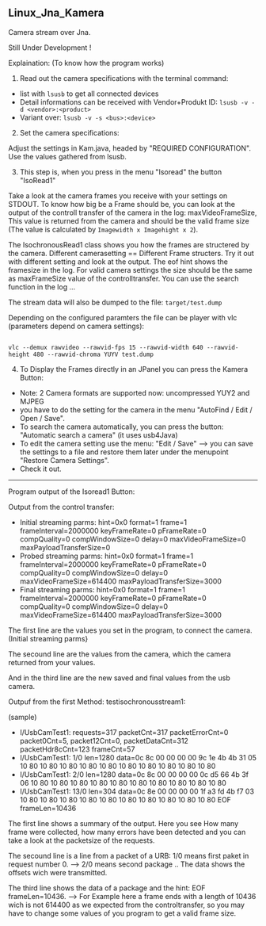 Linux_Jna_Kamera
----------------

Camera stream over Jna.

Still Under Development !

Explaination: (To know how the program works)

1)  Read out the camera specifications with the terminal command:
  
- list with `lsusb` to get all connected devices
- Detail informations can be received with Vendor+Produkt ID: `lsusb -v -d <vendor>:<product>`
- Variant over: `lsusb -v -s <bus>:<device>`


2) Set the camera specifications: 

Adjust the settings in Kam.java, headed by "REQUIRED CONFIGURATION". Use the
values gathered from lsusb.

3) This step is, when you press in the menu "Isoread" the button "IsoRead1"

Take a look at the camera frames you receive with your settings on STDOUT. To
know how big be a Frame should be, you can look at the output of the controll
transfer of the camera in the log: maxVideoFrameSize, This value is returned
from the camera and should be the valid frame size (The value is calculated by
`Imagewidth x Imagehight x 2`).

The IsochronousRead1 class shows you how the frames are structered
by the camera. Different camerasetting == Different Frame structers. Try it
out with different setting and look at the output. The eof hint shows the
framesize in the log. For valid camera settings the size should be the same as
maxFrameSize value of the controlltransfer. You can use the search function in
the log ...

The stream data will also be dumped to the file: `target/test.dump`


Depending on the configured paramters the file can be player with vlc (parameters depend on camera settings):


```shell

vlc --demux rawvideo --rawvid-fps 15 --rawvid-width 640 --rawvid-height 480 --rawvid-chroma YUYV test.dump

```

4) To Display the Frames directly in an JPanel you can press the Kamera Button:

-  Note: 2 Camera formats are supported now: uncompressed YUY2 and MJPEG
-  you have to do the setting for the camera in the menu "AutoFind / Edit / Open / Save".
-  To search the camera automatically, you can press the button: "Automatic search a camera" (it uses usb4Java)
-  To edit the camera setting use the menu: "Edit / Save" --> you can save the settings to a file and restore them later under the menupoint "Restore Camera Settings".
-  Check it out.
---------------------------------


Program output of the Isoread1 Button:

Output from the control transfer:
- Initial streaming parms: hint=0x0 format=1 frame=1 frameInterval=2000000 keyFrameRate=0 pFrameRate=0 compQuality=0 compWindowSize=0 delay=0 maxVideoFrameSize=0 maxPayloadTransferSize=0
- Probed streaming parms: hint=0x0 format=1 frame=1 frameInterval=2000000 keyFrameRate=0 pFrameRate=0 compQuality=0 compWindowSize=0 delay=0 maxVideoFrameSize=614400 maxPayloadTransferSize=3000
- Final streaming parms: hint=0x0 format=1 frame=1 frameInterval=2000000 keyFrameRate=0 pFrameRate=0 compQuality=0 compWindowSize=0 delay=0 maxVideoFrameSize=614400 maxPayloadTransferSize=3000

The first line are the values you set in the program, to connect the camera. (Initial streaming parms}

The secound line are the values from the camera, which the camera returned from your values.

And in the third line are the new saved and final values from the usb camera.

Outpuf from the first Method: testisochronousstream1:

(sample)
- I/UsbCamTest1: requests=317 packetCnt=317 packetErrorCnt=0 packet0Cnt=5, packet12Cnt=0, packetDataCnt=312 packetHdr8cCnt=123 frameCnt=57
- I/UsbCamTest1: 1/0 len=1280 data=0c 8c 00 00 00 00 9c 1e 4b 4b 31 05 10 80 10 80 10 80 10 80 10 80 10 80 10 80 10 80 10 80 10 80
- I/UsbCamTest1: 2/0 len=1280 data=0c 8c 00 00 00 00 0c d5 66 4b 3f 06 10 80 10 80 10 80 10 80 10 80 10 80 10 80 10 80 10 80 10 80
- I/UsbCamTest1: 13/0 len=304 data=0c 8e 00 00 00 00 1f a3 fd 4b f7 03 10 80 10 80 10 80 10 80 10 80 10 80 10 80 10 80 10 80 10 80 EOF frameLen=10436

The first line shows a summary of the output. Here you see How many frame were collected, how many errors have been detected and you can take a look at the packetsize of the requests.

The secound line is a line from a packet of a URB: 1/0 means first paket in request number 0. --> 2/0 means second package .. The data shows the offsets wich were transmitted.

The third line shows the data of a package and the hint: EOF frameLen=10436.  --> For Example here a frame ends with a length of 10436 wich is not 614400 as we expected from the controltransfer, so you may have to change some values of you program to get a valid frame size.
